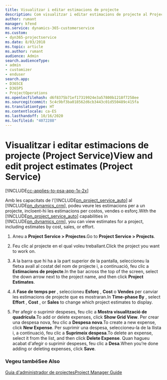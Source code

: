 ```yaml
---
title: Visualitzar i editar estimacions de projecte
description: Com visualitzar i editar estimacions de projecte al Project Service
author: rumant
manager: kfend
ms.service: dynamics-365-customerservice
ms.custom:
- dyn365-projectservice
ms.date: 8/03/2018
ms.topic: article
ms.author: rumant
audience: Admin
search.audienceType:
- admin
- customizer
- enduser
search.app:
- D365CE
- D365PS
- ProjectOperations
ms.openlocfilehash: d6f8375b71ef17319924e3a57800b1218f7258ee
ms.sourcegitcommit: 5c4c9bf3ba018562d6cb3443c01d550489c415fa
ms.translationtype: HT
ms.contentlocale: ca-ES
ms.lasthandoff: 10/16/2020
ms.locfileid: "4072288"
---
```

# <a name="view-and-edit-project-estimates-project-service"></a><span data-ttu-id="e7df3-103">Visualitzar i editar estimacions de projecte (Project Service)</span><span class="sxs-lookup"><span data-stu-id="e7df3-103">View and edit project estimates (Project Service)</span></span>

[!INCLUDE[cc-applies-to-psa-app-1x-2x](../includes/cc-applies-to-psa-app-1x-2x.md)]

<span data-ttu-id="e7df3-104">Amb les capacitats de l'[!INCLUDE[pn_project_service_auto](../includes/pn-project-service-auto.md)] al [!INCLUDE[pn_dynamics_crm](../includes/pn-dynamics-crm.md)], podeu veure les estimacions per a un projecte, incloent-hi les estimacions per costos, vendes o esforç.</span><span class="sxs-lookup"><span data-stu-id="e7df3-104">With the [!INCLUDE[pn_project_service_auto](../includes/pn-project-service-auto.md)] capabilities in [!INCLUDE[pn_dynamics_crm](../includes/pn-dynamics-crm.md)], you can view estimates for a project, including estimates by cost, sales, or effort.</span></span>  
  
1.  <span data-ttu-id="e7df3-105">Aneu a **Project Service > Projectes**.</span><span class="sxs-lookup"><span data-stu-id="e7df3-105">Go to **Project Service > Projects**.</span></span>  
  
2.  <span data-ttu-id="e7df3-106">Feu clic al projecte en el qual voleu treballant.</span><span class="sxs-lookup"><span data-stu-id="e7df3-106">Click the project you want to work on.</span></span>  
  
3.  <span data-ttu-id="e7df3-107">A la barra que hi ha a la part superior de la pantalla, seleccioneu la fletxa avall al costat del nom de projecte i, a continuació, feu clic a **Estimacions de projecte**.</span><span class="sxs-lookup"><span data-stu-id="e7df3-107">In the bar across the top of the screen, select the down arrow next to the project name, and then click **Project Estimates**.</span></span>  
  
4.  <span data-ttu-id="e7df3-108">A **Fase de temps per** , seleccioneu **Esforç** , **Cost** o **Vendes** per canviar les estimacions de projecte que es mostraran.</span><span class="sxs-lookup"><span data-stu-id="e7df3-108">In **Time-phase By** , select **Effort** , **Cost** , or **Sales** to change which project estimates to display.</span></span>  
  
5.  <span data-ttu-id="e7df3-109">Per afegir o suprimir despeses, feu clic a **Mostra visualització de quadrícula**.</span><span class="sxs-lookup"><span data-stu-id="e7df3-109">To add or delete expenses, click **Show Grid View**.</span></span> <span data-ttu-id="e7df3-110">Per crear una despesa nova, feu clic a **Despesa nova**.</span><span class="sxs-lookup"><span data-stu-id="e7df3-110">To create a new expense, click **New Expense**.</span></span> <span data-ttu-id="e7df3-111">Per suprimir una despesa, seleccioneu-la de la llista i, a continuació, feu clic a **Suprimeix despesa**.</span><span class="sxs-lookup"><span data-stu-id="e7df3-111">To delete an expense, select it from the list, and then click **Delete Expense**.</span></span> <span data-ttu-id="e7df3-112">Quan hagueu acabat d'afegir o suprimir despeses, feu clic a **Desa**.</span><span class="sxs-lookup"><span data-stu-id="e7df3-112">When you’re done adding or deleting expenses, click **Save**.</span></span>  
  
### <a name="see-also"></a><span data-ttu-id="e7df3-113">Vegeu també</span><span class="sxs-lookup"><span data-stu-id="e7df3-113">See Also</span></span>  
 [<span data-ttu-id="e7df3-114">Guia d'administrador de projectes</span><span class="sxs-lookup"><span data-stu-id="e7df3-114">Project Manager Guide</span></span>](../psa/project-manager-guide.md)
